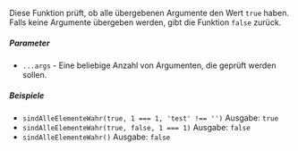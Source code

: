 Diese Funktion prüft, ob alle übergebenen Argumente den Wert `true` haben. Falls keine Argumente übergeben werden, gibt die Funktion `false` zurück.

##### Parameter
* `...args` - Eine beliebige Anzahl von Argumenten, die geprüft werden sollen.

##### Beispiele
* `sindAlleElementeWahr(true, 1 === 1, 'test' !== '')` Ausgabe: `true`
* `sindAlleElementeWahr(true, false, 1 === 1)` Ausgabe: `false`
* `sindAlleElementeWahr()` Ausgabe: `false`